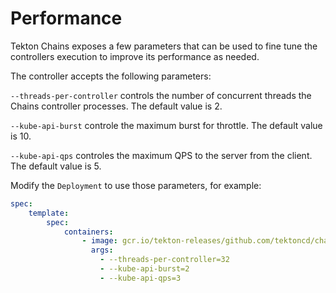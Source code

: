 # Performance

Tekton Chains exposes a few parameters that can be used to fine tune the controllers execution to
improve its performance as needed.

The controller accepts the following parameters:

`--threads-per-controller` controls the number of concurrent threads the Chains controller
processes. The default value is 2.

`--kube-api-burst` controle the maximum burst for throttle. The default value is 10.

`--kube-api-qps` controles the maximum QPS to the server from the client. The default value is 5.

Modify the `Deployment` to use those parameters, for example:

```yaml
spec:
    template:
        spec:
            containers:
                - image: gcr.io/tekton-releases/github.com/tektoncd/chains/cmd/controller:v0.20.0
                  args:
                    - --threads-per-controller=32
                    - --kube-api-burst=2
                    - --kube-api-qps=3
```
